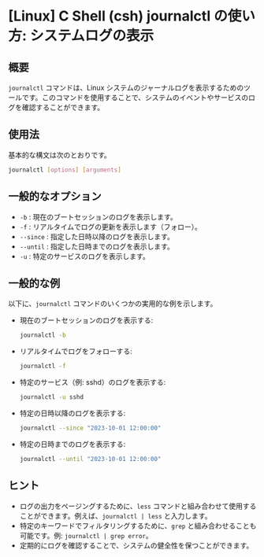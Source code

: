 # [Linux] C Shell (csh) journalctl の使い方: システムログの表示

## 概要
`journalctl` コマンドは、Linux システムのジャーナルログを表示するためのツールです。このコマンドを使用することで、システムのイベントやサービスのログを確認することができます。

## 使用法
基本的な構文は次のとおりです。

```bash
journalctl [options] [arguments]
```

## 一般的なオプション
- `-b` : 現在のブートセッションのログを表示します。
- `-f` : リアルタイムでログの更新を表示します（フォロー）。
- `--since` : 指定した日時以降のログを表示します。
- `--until` : 指定した日時までのログを表示します。
- `-u` : 特定のサービスのログを表示します。

## 一般的な例
以下に、`journalctl` コマンドのいくつかの実用的な例を示します。

- 現在のブートセッションのログを表示する:
  ```bash
  journalctl -b
  ```

- リアルタイムでログをフォローする:
  ```bash
  journalctl -f
  ```

- 特定のサービス（例: sshd）のログを表示する:
  ```bash
  journalctl -u sshd
  ```

- 特定の日時以降のログを表示する:
  ```bash
  journalctl --since "2023-10-01 12:00:00"
  ```

- 特定の日時までのログを表示する:
  ```bash
  journalctl --until "2023-10-01 12:00:00"
  ```

## ヒント
- ログの出力をページングするために、`less` コマンドと組み合わせて使用することができます。例えば、`journalctl | less` と入力します。
- 特定のキーワードでフィルタリングするために、`grep` と組み合わせることも可能です。例: `journalctl | grep error`。
- 定期的にログを確認することで、システムの健全性を保つことができます。